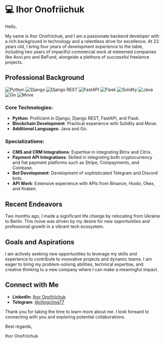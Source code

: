 # 💻 Ihor Onofriichuk

Hello,

My name is Ihor Onofriichuk, and I am a passionate backend developer with a rich background in technology and a relentless drive for excellence. At 23 years old, I bring four years of development experience to the table, including two years of impactful commercial work at esteemed companies like Avivi.pro and BeFund, alongside a plethora of successful freelance projects.

## Professional Background

![Python](https://img.shields.io/badge/Python-3776AB?style=for-the-badge&logo=python&logoColor=white)
![Django](https://img.shields.io/badge/Django-092E20?style=for-the-badge&logo=django&logoColor=white)
![Django REST](https://img.shields.io/badge/Django%20REST-ff1709?style=for-the-badge&logo=django&logoColor=white)
![FastAPI](https://img.shields.io/badge/FastAPI-005571?style=for-the-badge&logo=fastapi)
![Flask](https://img.shields.io/badge/Flask-000000?style=for-the-badge&logo=flask&logoColor=white)
![Solidity](https://img.shields.io/badge/Solidity-363636?style=for-the-badge&logo=solidity&logoColor=white)
![Java](https://img.shields.io/badge/Java-007396?style=for-the-badge&logo=java&logoColor=white)
![Go](https://img.shields.io/badge/Go-00ADD8?style=for-the-badge&logo=go&logoColor=white)
![Move](https://img.shields.io/badge/Move-blue?style=for-the-badge)

### Core Technologies:
- **Python**: Proficient in Django, Django REST, FastAPI, and Flask.
- **Blockchain Development**: Practical experience with Solidity and Move.
- **Additional Languages**: Java and Go.

### Specializations:
- **CMS and CRM Integrations**: Expertise in integrating Bitrix and Citrix.
- **Payment API Integrations**: Skilled in integrating both cryptocurrency and fiat payment platforms such as Stripe, Coinpayments, and Coinbase.
- **Bot Development**: Development of sophisticated Telegram and Discord bots.
- **API Work**: Extensive experience with APIs from Binance, Huobi, Okex, and Kraken.

## Recent Endeavors

Two months ago, I made a significant life change by relocating from Ukraine to Berlin. This move was driven by my desire for new opportunities and professional growth in a vibrant tech ecosystem.

## Goals and Aspirations

I am actively seeking new opportunities to leverage my skills and experience to contribute to innovative projects and dynamic teams. I am eager to bring my problem-solving abilities, technical expertise, and creative thinking to a new company where I can make a meaningful impact.

## Connect with Me

- **LinkedIn**: [Ihor Onofriichuk](https://www.linkedin.com/in/ihor-onofriichuk-2a0b49268/)
- **Telegram**: [@chngchng77](https://t.me/chngchng77)

Thank you for taking the time to learn more about me. I look forward to connecting with you and exploring potential collaborations.

Best regards,

Ihor Onofriichuk

